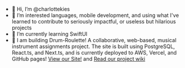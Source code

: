 - 👋 Hi, I’m @charlottekies
- :orange_heart: I’m interested languages, mobile development, and using what I've learned to contribute to seriously impactful, or useless but hilarious projects
- :school: I’m currently learning SwiftUI 
- :hammer: I am building Drum-Roulette! A collaborative, web-based, musical instrument assignments project. The site is built using PostgreSQL, React.ts, and Next.ts, and is currently deployed to AWS, Vercel, and GitHub pages! [View our Site!](https://pickyourdrum.link) and [Read our project wiki](https://github.com/RubySpeeders/US-Navy-Project/wiki)


<!---
charlottekies/charlottekies is a ✨ special ✨ repository because its `README.md` (this file) appears on your GitHub profile.
You can click the Preview link to take a look at your changes.
--->
